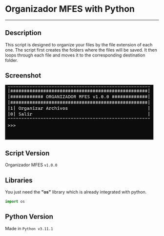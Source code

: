 # Organizador MFES with Python
---
## Description
This script is designed to organize your files by the file extension of each one.
The script first creates the folders where the files will be saved.
It then loops through each file and moves it to the corresponding destination folder.

## Screenshot
![screenshot-1-v.1.0.0](screenshots/screenshot-1-v1.0.0.png)

## Script Version
Organizador MFES `v1.0.0`

## Libraries
You just need the **"os"** library which is already integrated with python.
```python
import os
```

## Python Version
Made in `Python v3.11.1`